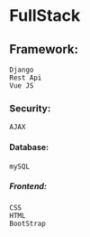 # FullStack

## Framework:
```
Django
Rest Api
Vue JS
```
### Security:
```
AJAX
```
#### Database:
```
mySQL
```
##### Frontend:
```
CSS
HTML
BootStrap
```
